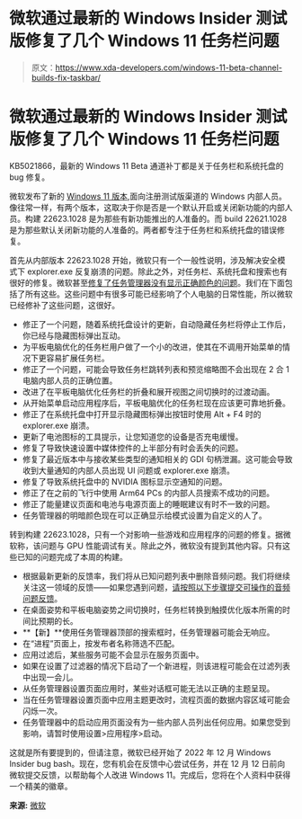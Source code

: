 # 微软通过最新的 Windows Insider 测试版修复了几个 Windows 11 任务栏问题

> 原文：<https://www.xda-developers.com/windows-11-beta-channel-builds-fix-taskbar/>

# 微软通过最新的 Windows Insider 测试版修复了几个 Windows 11 任务栏问题

KB5021866，最新的 Windows 11 Beta 通道补丁都是关于任务栏和系统托盘的 bug 修复。

微软发布了新的 [Windows 11 版本](https://www.xda-developers.com/windows-11/),面向注册测试版渠道的 Windows 内部人员。像往常一样，有两个版本，这取决于你是否是一个默认开启或关闭新功能的内部人员。构建 22623.1028 是为那些有新功能推出的人准备的。而 build 22621.1028 是为那些默认关闭新功能的人准备的。两者都专注于任务栏和系统托盘的错误修复。

首先从内部版本 22623.1028 开始，微软只有一个一般性说明，涉及解决安全模式下 explorer.exe 反复崩溃的问题。除此之外，对任务栏、系统托盘和搜索也有很好的修复。微软甚至[修复了任务管理器没有显示正确颜色的问题](https://www.xda-developers.com/windows-11-november-optional-update-task-manager-issue/)。我们在下面包括了所有这些。这些问题中有很多可能已经影响了个人电脑的日常性能，所以微软已经修补了这些问题，这很好。

*   修正了一个问题，随着系统托盘设计的更新，自动隐藏任务栏将停止工作后，你已经与隐藏图标弹出互动。
*   为平板电脑优化的任务栏用户做了一个小的改进，使其在不调用开始菜单的情况下更容易扩展任务栏。
*   修正了一个问题，可能会导致任务栏跳转列表和预览缩略图不会出现在 2 合 1 电脑内部人员的正确位置。
*   改进了在平板电脑优化任务栏的折叠和展开视图之间切换时的过渡动画。
*   从开始菜单启动应用程序后，平板电脑优化的任务栏现在应该更可靠地折叠。
*   修正了在系统托盘中打开显示隐藏图标弹出按钮时使用 Alt + F4 时的 explorer.exe 崩溃。
*   更新了电池图标的工具提示，让您知道您的设备是否充电缓慢。
*   修复了导致快速设置中媒体控件的上半部分有时会丢失的问题。
*   修复了最近版本中与接收某些类型的通知相关的 GDI 句柄泄漏。这可能会导致收到大量通知的内部人员出现 UI 问题或 explorer.exe 崩溃。
*   修复了导致系统托盘中的 NVIDIA 图标显示空通知的问题。
*   修正了在之前的飞行中使用 Arm64 PCs 的内部人员搜索不成功的问题。
*   修正了能量建议页面和电池与电源页面上的睡眠建议有时不一致的问题。
*   任务管理器的明暗颜色现在可以正确显示给模式设置为自定义的人了。

转到构建 22623.1028，只有一个对影响一些游戏和应用程序的问题的修复。据微软称，该问题与 GPU 性能调试有关。除此之外，微软没有提到其他内容。只有这些已知的问题完成了本周的构建。

*   根据最新更新的反馈率，我们将从已知问题列表中删除音频问题。我们将继续关注这一领域的反馈——如果您遇到问题，[请按照以下步骤提交可操作的音频问题反馈](https://learn.microsoft.com/en-us/windows-insider/feedback-categories#audio-and-sound)。
*   在桌面姿势和平板电脑姿势之间切换时，任务栏转换到触摸优化版本所需的时间比预期的长。
*   **【新】**使用任务管理器顶部的搜索框时，任务管理器可能会无响应。
*   在“进程”页面上，按发布者名称筛选不匹配。
*   应用过滤后，某些服务可能不会显示在服务页面中。
*   如果在设置了过滤器的情况下启动了一个新进程，则该进程可能会在过滤列表中出现一会儿。
*   从任务管理器设置页面应用时，某些对话框可能无法以正确的主题呈现。
*   当在任务管理器设置页面中应用主题更改时，流程页面的数据内容区域可能会闪烁一次。
*   任务管理器中的启动应用页面没有为一些内部人员列出任何应用。如果您受到影响，请暂时使用设置>应用程序>启动。

这就是所有要提到的，但请注意，微软已经开始了 2022 年 12 月 Windows Insider bug bash。现在，您有机会在反馈中心尝试任务，并在 12 月 12 日前向微软提交反馈，以帮助每个人改进 Windows 11。完成后，您将在个人资料中获得一个精美的徽章。

**来源:** [微软](https://blogs.windows.com/windows-insider/2022/12/06/announcing-windows-11-insider-preview-build-22621-1028-and-22623-1028/)